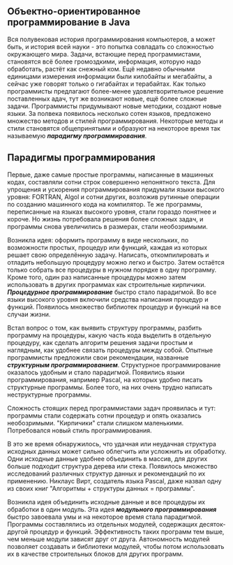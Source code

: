 ## Объектно-ориентированное программирование в Java

Вся полувековая история программирования компьютеров, а может быть, и история всей науки - это попытка совладать 
со сложностью окружающего мира. Задачи, встающие перед программистами, становятся всё более громоздкими, информация, 
которую надо обработать, растёт как снежный ком. Ещё недавно обычными единицами измерения информации были килобайты и 
мегабайты, а сейчас уже говорят только о гигабайтах и терабайтах. Как только программисты предлагают более-менее удовлетворительное 
решение поставленных адач, тут же возникают новые, ещё более сложные задачи. Программисты придумывают новые методики, 
создают новые языки. За полвека появилось несколько сотен языков, предложено множество методов и стилей программирования. 
Некоторые методы и стили становятся общепринятыми и образуют на некоторое время так называемую *__парадигму программирования__*. 

## Парадигмы программирования

Первые, даже самые простые программы, написанные в машинных кодах, составляли сотни строк совершенно непонятного текста. Для 
упрощения и ускорения программирования придумали языки высокого уровня: FORTRAN, Algol и сотни других, возложив рутинные операции по 
созданию машинного кода на компилятор. Те же программы, переписанные на языках высокого уровня, стали гораздо понятнее и короче. 
Но жизнь потребовала решения более сложных задач, и программы снова увеличились в размерах, стали необозримыми. 

Возникла идея: оформить программу в виде нескольких, по возможности простых, процедур или функций, каждая из которых решает свою 
определённую задачу. Написать, откомпилировать и отладить небольшую процедуру можно легко и быстро. Затем остаётся только собрать 
все процедуры в нужном порядке в одну программу. Кроме того, один раз написанные процедуры можно затем использовать в других 
программах как строительные кирпичики. *__Процедурное программирование__* быстро стало парадигмой. Во все языки высокого уровня включили 
средства написания процедур и функций. Появилось множество библиотек процедур и функций на все случаи жизни. 

Встал вопрос о том, как выявить структуру программы, разбить программу на процедуры, какую часть кода выделить в отдельную процедуру, 
как сделать алгоритм решения задачи простым и наглядным, как удобнее связать процедуры между собой. Опытные программисты предложили 
свои рекомендации, названные *__структурным программированием__*. Структурное программирование оказалось удобным и стало парадигмой. 
Появились языки программирования, например Pascal, на которых удобно писать структурные программы. Более того, на них очень трудно 
написать неструктурные программы. 

Сложность стоящих перед программистами задач проявилась и тут: программы стали содержать сотни процедур и опять оказались необозримыми. 
"Кирпичики" стали слишком маленькими. Потребовался новый стиль программирования. 

В это же время обнаружилось, что удачная или неудачная структура исходных данных может сильно облегчить или усложнить их обработку. 
Одни исходные данные удобнее объединить в массив, для других больше подходит структура дерева или стека. Появилось множество исследований 
различных структур данных и рекомендаций по их применению. Никлаус Вирт, создатель языка Pascal, даже назвал одну из своих книг 
"Алгоритмы + структуры данных = программы". 

Возникла идея объединить исходные данные и все процедуры их обработки в один модуль. Эта идея *__модульного программирования__* быстро 
завоевала умы и на некоторое время стала парадигмой. Программы составлялись из отдельных модулей, содержащих десяток-другой процедур 
и функций. Эффективность таких программ тем выше, чем меньше модули зависят друг от друга. Автономность модулей позволяет создавать 
и библиотеки модулей, чтобы потом использовать их в качестве строительных блоков для других программ. 

